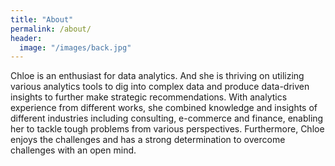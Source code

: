 ```yaml
---
title: "About"
permalink: /about/
header:
  image: "/images/back.jpg"
---
```


Chloe is an enthusiast for data analytics. And she is thriving on utilizing various analytics tools to dig into complex data and produce data-driven insights to further make strategic recommendations. With analytics experience from different works, she combined knowledge and insights of different industries including consulting, e-commerce and finance, enabling her to tackle tough problems from various perspectives. Furthermore, Chloe enjoys the challenges and has a strong determination to overcome challenges with an open mind. 
